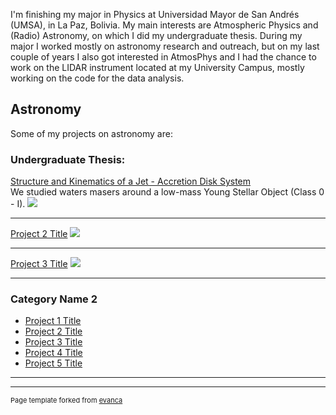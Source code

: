 I'm finishing my major in Physics at Universidad Mayor de San Andrés (UMSA), in La Paz, Bolivia. My main interests are Atmospheric Physics and (Radio) Astronomy, on which I did my undergraduate thesis. 
During my major I worked mostly on astronomy research and outreach, but on my last couple of years I also got interested in AtmosPhys and I had the chance to work on the LIDAR instrument located at my University Campus, mostly working on the code for the data analysis.

## Astronomy
Some of my projects on astronomy are:
### Undergraduate Thesis:
[Structure and Kinematics of a Jet -  Accretion Disk System](/thesis)
<br>
We studied waters masers around a low-mass Young Stellar Object (Class 0 - I).
<img src="images/dummy_thumbnail.jpg?raw=true"/>

---
[Project 2 Title](/pdf/sample_presentation.pdf)
<img src="images/dummy_thumbnail.jpg?raw=true"/>

---
[Project 3 Title](http://example.com/)
<img src="images/dummy_thumbnail.jpg?raw=true"/>

---

### Category Name 2

- [Project 1 Title](http://example.com/)
- [Project 2 Title](http://example.com/)
- [Project 3 Title](http://example.com/)
- [Project 4 Title](http://example.com/)
- [Project 5 Title](http://example.com/)

---




---
<p style="font-size:11px">Page template forked from <a href="https://github.com/evanca/quick-portfolio">evanca</a></p>
<!-- Remove above link if you don't want to attibute -->
